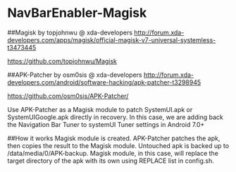 # NavBarEnabler-Magisk
##Magisk by topjohnwu @ xda-developers
http://forum.xda-developers.com/apps/magisk/official-magisk-v7-universal-systemless-t3473445

https://github.com/topjohnwu/Magisk

##APK-Patcher by osm0sis @ xda-developers
http://forum.xda-developers.com/android/software-hacking/apk-patcher-t3298945

https://github.com/osm0sis/APK-Patcher/

Use APK-Patcher as a Magisk module to patch SystemUI.apk or SystemUIGoogle.apk directly in recovery.
In this case, we are adding back the Navigation Bar Tuner to systemUI Tuner settings in Android 7.0+

##How it works
Magisk module is created.
APK-Patcher patches the apk, then copies the result to the Magisk module. Untouched apk is backed up to /data/media/0/APK-backup.
Magisk module, in this case, will replace the target directory of the apk with its own using REPLACE list in config.sh.
